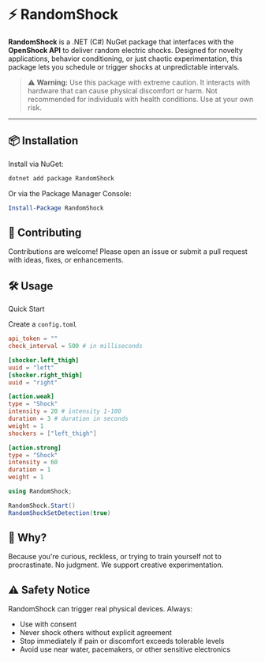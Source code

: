 # ⚡ RandomShock

**RandomShock** is a .NET (C#) NuGet package that interfaces with the **OpenShock API** to deliver random electric shocks. Designed for novelty applications, behavior conditioning, or just chaotic experimentation, this package lets you schedule or trigger shocks at unpredictable intervals.

> ⚠️ **Warning:** Use this package with extreme caution. It interacts with hardware that can cause physical discomfort or harm. Not recommended for individuals with health conditions. Use at your own risk.

---

## 📦 Installation

Install via NuGet:

```bash
dotnet add package RandomShock
```

Or via the Package Manager Console:

```powershell
Install-Package RandomShock
```

## 🤝 Contributing
Contributions are welcome! Please open an issue or submit a pull request with ideas, fixes, or enhancements.

## 🛠️ Usage
Quick Start

Create a ```config.toml```
```toml
api_token = ""
check_interval = 500 # in milliseconds

[shocker.left_thigh]
uuid = "left"
[shocker.right_thigh]
uuid = "right"

[action.weak]
type = "Shock"
intensity = 20 # intensity 1-100
duration = 3 # duration in seconds
weight = 1
shockers = ["left_thigh"]

[action.strong]
type = "Shock"
intensity = 60
duration = 1
weight = 1
```

```csharp
using RandomShock;

RandomShock.Start()
RandomShockSetDetection(true)
```

## 🧠 Why?
Because you're curious, reckless, or trying to train yourself not to procrastinate. No judgment. We support creative experimentation.

## ⚠️ Safety Notice
RandomShock can trigger real physical devices. Always:

- Use with consent
- Never shock others without explicit agreement
- Stop immediately if pain or discomfort exceeds tolerable levels
- Avoid use near water, pacemakers, or other sensitive electronics

